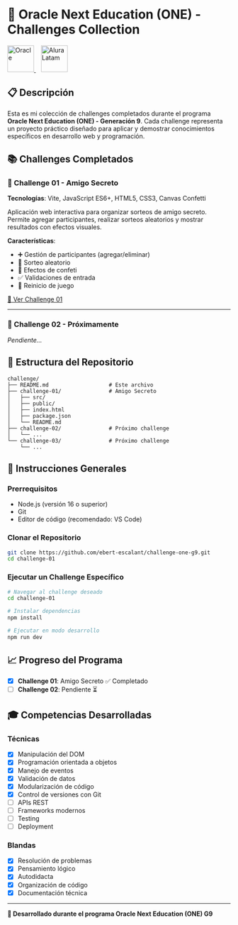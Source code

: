 # 🚀 Oracle Next Education (ONE) - Challenges Collection

<p>
    <a href="https://www.oracle.com/pe/education/oracle-next-education/">
        <img src="    https://cdn2.gnarususercontent.com.br/1/1221562/b6256fa6-5fde-4cdd-a4a3-d33ebc90bb6c.png" alt="Oracle" height="60"/>
    </a>
    &nbsp;&nbsp;
    <a href="https://www.aluracursos.com/">
        <img src="https://app.aluracursos.com/assets/images/logos/logo-aluraespanhol.svg" alt="Alura Latam" height="60"/>
    </a>
</p>

## 📋 Descripción

Esta es mi colección de challenges completados durante el programa **Oracle Next Education (ONE) - Generación 9**. Cada challenge representa un proyecto práctico diseñado para aplicar y demostrar conocimientos específicos en desarrollo web y programación.

## 📚 Challenges Completados

### 🎁 Challenge 01 - Amigo Secreto
**Tecnologías**: Vite, JavaScript ES6+, HTML5, CSS3, Canvas Confetti

Aplicación web interactiva para organizar sorteos de amigo secreto. Permite agregar participantes, realizar sorteos aleatorios y mostrar resultados con efectos visuales.

**Características**:
- ➕ Gestión de participantes (agregar/eliminar)
- 🎲 Sorteo aleatorio
- 🎉 Efectos de confeti
- ✅ Validaciones de entrada
- 🔄 Reinicio de juego

[📂 Ver Challenge 01](./challenge-01/)

---

### 🚧 Challenge 02 - Próximamente
*Pendiente...*

## 📁 Estructura del Repositorio

```
challenge/
├── README.md                   # Este archivo
├── challenge-01/               # Amigo Secreto
│   ├── src/
│   ├── public/
│   ├── index.html
│   ├── package.json
│   └── README.md
├── challenge-02/               # Próximo challenge
│   └── ...
└── challenge-03/               # Próximo challenge
    └── ...
```

## 🚀 Instrucciones Generales

### Prerrequisitos
- Node.js (versión 16 o superior)
- Git
- Editor de código (recomendado: VS Code)

### Clonar el Repositorio
```bash
git clone https://github.com/ebert-escalant/challenge-one-g9.git
cd challenge-01
```

### Ejecutar un Challenge Específico
```bash
# Navegar al challenge deseado
cd challenge-01

# Instalar dependencias
npm install

# Ejecutar en modo desarrollo
npm run dev
```

## 📈 Progreso del Programa

- [x] **Challenge 01**: Amigo Secreto ✅ Completado
- [ ] **Challenge 02**: Pendiente ⏳

## 🎓 Competencias Desarrolladas

### Técnicas
- [x] Manipulación del DOM
- [x] Programación orientada a objetos
- [x] Manejo de eventos
- [x] Validación de datos
- [x] Modularización de código
- [x] Control de versiones con Git
- [ ] APIs REST
- [ ] Frameworks modernos
- [ ] Testing
- [ ] Deployment

### Blandas
- [x] Resolución de problemas
- [x] Pensamiento lógico
- [x] Autodidacta
- [x] Organización de código
- [x] Documentación técnica

---

**🚀 Desarrollado durante el programa Oracle Next Education (ONE) G9**
